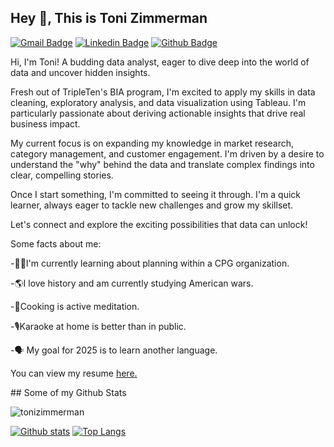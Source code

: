## Hey 👋, This is Toni Zimmerman
[![Gmail Badge](https://img.shields.io/badge/-tonizimmerman92@gmail.com-c14438?style=flat&logo=Gmail&logoColor=white&link=mailto:tonizimmerman92@gmail.com)](mailto:tonizimmerman92@gmail.com) 
[![Linkedin Badge](https://img.shields.io/badge/-linkedin.com/in/tonizimmerman-0072b1?style=flat&logo=Linkedin&logoColor=white&link=https://www.linkedin.com/in/linkedin.com/in/tonizimmerman/)](https://www.linkedin.com/in/linkedin.com/in/tonizimmerman/) [![Github Badge](https://img.shields.io/badge/-tonizimmerman-grey?style=flat&logo=github&logoColor=white&link=https://github.com/toni-zimmerman/)](https://www.github.com/toni-zimmerman/) <p align='left'>Hi, I'm Toni! A budding data analyst, eager to dive deep into the world of data and uncover hidden insights.

Fresh out of TripleTen's BIA program, I'm excited to apply my skills in data cleaning, exploratory analysis, and data visualization using Tableau. I'm particularly passionate about deriving actionable insights that drive real business impact.

My current focus is on expanding my knowledge in market research, category management, and customer engagement. I'm driven by a desire to understand the "why" behind the data and translate complex findings into clear, compelling stories.

Once I start something, I'm committed to seeing it through. I'm a quick learner, always eager to tackle new challenges and grow my skillset.

Let's connect and explore the exciting possibilities that data can unlock!

Some facts about me: 

-👩‍💻I'm currently learning about planning within a CPG organization.

-🌎I love history and am currently studying American wars.

-🥘Cooking is active meditation.

-🎙Karaoke at home is better than in public.

-🗣 My goal for 2025 is to learn another language.

</p><p align='left'> You can view my resume <a href='https://docs.google.com/document/d/1GLhEm8bEskwEMunqp-0UfTiO83J3642dmbUGnkVzDj4/edit?usp=sharing ' target=_blank><u>here</u>.</a></p>
## Some of my Github Stats
<p align=left> <img src=https://komarev.com/ghpvc/?username=tonizimmerman alt=tonizimmerman /> </p>

[![Github stats](https://github-readme-stats.vercel.app/api?username=toni-zimmerman&show_icons=true&include_all_commits=true)](https://github.com/toni-zimmerman/github-readme-stats)
[![Top Langs](https://github-readme-stats.vercel.app/api/top-langs/?username=toni-zimmerman&layout=compact)](https://github.com/toni-zimmerman/github-readme-stats)

